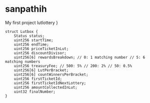 # sanpathih
My first project
lutlottery
   }

    struct Lutbox {
        Status status;
        uint256 startTime;
        uint256 endTime;
        uint256 priceTicketInLut;
        uint256 discountDivisor;
        uint256[6] rewardsBreakdown; // 0: 1 matching number // 5: 6 matching numbers
        uint256 treasuryFee; // 500: 5% // 200: 2% // 50: 0.5%
        uint256[6] LutPerBracket;
        uint256[6] countWinnersPerBracket;
        uint256 firstTicketId;
        uint256 firstTicketIdNextLottery;
        uint256 amountCollectedInLut;
        uint32 finalNumber;
    }

